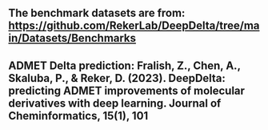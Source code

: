 ## The benchmark datasets are from: https://github.com/RekerLab/DeepDelta/tree/main/Datasets/Benchmarks
## ADMET Delta prediction: Fralish, Z., Chen, A., Skaluba, P., & Reker, D. (2023). DeepDelta: predicting ADMET improvements of molecular derivatives with deep learning. Journal of Cheminformatics, 15(1), 101